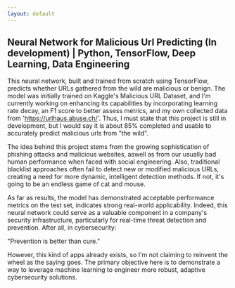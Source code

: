 ```yaml
---
layout: default
---
```


## Neural Network for Malicious Url Predicting (In development) | Python, TensorFlow, Deep Learning, Data Engineering

This neural network, built and trained from scratch using TensorFlow, predicts whether URLs gathered from the wild are malicious or benign. The model was initially trained on Kaggle's Malicious URL Dataset, and I'm currently working on enhancing its capabilities by incorporating learning rate decay, an F1 score to better assess metrics, and my own collected data from 'https://urlhaus.abuse.ch/'. Thus, I must state that this project is still in development, but I would say it is about 85% completed and usable to accurately predict malicious urls from "the wild". 

The idea behind this project stems from the growing sophistication of phishing attacks and malicious websites, aswell as from our usually bad human performance when faced with social engineering. Also, traditional blacklist approaches often fail to detect new or modified malicious URLs, creating a need for more dynamic, intelligent detection methods. If not, it's going to be an endless game of cat and mouse. 

As far as results, the model has demonstrated acceptable performance metrics on the test set, indicates strong real-world applicability. Indeed, this neural network could serve as a valuable component in a company's security infrastructure, particularly for real-time threat detection and prevention. After all, in cybersecurity:

"Prevention is better than cure."

However, this kind of apps already exists, so I'm not claiming to reinvent the wheel as the saying goes. The primary objective here is to demonstrate a way to leverage machine learning to engineer more robust, adaptive cybersecurity solutions. 
